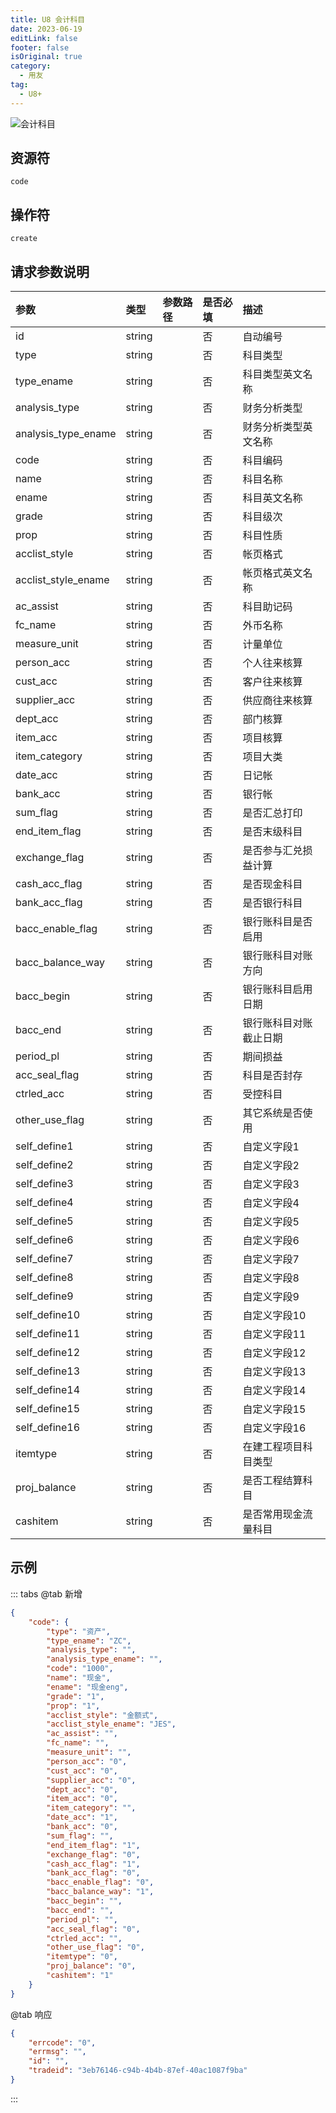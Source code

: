 ```yaml
---
title: U8 会计科目
date: 2023-06-19
editLink: false
footer: false
isOriginal: true
category:
  - 用友
tag:
  - U8+
---
```


![会计科目](https://nas.ilyl.life:8092/yonyou/u8/as/code.gif)

## 资源符

`code`
  
## 操作符

`create`

## 请求参数说明

|参数|类型|参数路径|是否必填|描述|
|:-|:-|:-|:-|:-|
|id|string||否|自动编号|
|type|string||否|科目类型|
|type_ename|string||否|科目类型英文名称|
|analysis_type|string||否|财务分析类型|
|analysis_type_ename|string||否|财务分析类型英文名称|
|code|string||否|科目编码|
|name|string||否|科目名称|
|ename|string||否|科目英文名称|
|grade|string||否|科目级次|
|prop|string||否|科目性质|
|acclist_style|string||否|帐页格式|
|acclist_style_ename|string||否|帐页格式英文名称|
|ac_assist|string||否|科目助记码|
|fc_name|string||否|外币名称|
|measure_unit|string||否|计量单位|
|person_acc|string||否|个人往来核算|
|cust_acc|string||否|客户往来核算|
|supplier_acc|string||否|供应商往来核算|
|dept_acc|string||否|部门核算|
|item_acc|string||否|项目核算|
|item_category|string||否|项目大类|
|date_acc|string||否|日记帐|
|bank_acc|string||否|银行帐|
|sum_flag|string||否|是否汇总打印|
|end_item_flag|string||否|是否末级科目|
|exchange_flag|string||否|是否参与汇兑损益计算|
|cash_acc_flag|string||否|是否现金科目|
|bank_acc_flag|string||否|是否银行科目|
|bacc_enable_flag|string||否|银行账科目是否启用|
|bacc_balance_way|string||否|银行账科目对账方向|
|bacc_begin|string||否|银行账科目启用日期|
|bacc_end|string||否|银行账科目对账截止日期|
|period_pl|string||否|期间损益|
|acc_seal_flag|string||否|科目是否封存|
|ctrled_acc|string||否|受控科目|
|other_use_flag|string||否|其它系统是否使用|
|self_define1|string||否|自定义字段1|
|self_define2|string||否|自定义字段2|
|self_define3|string||否|自定义字段3|
|self_define4|string||否|自定义字段4|
|self_define5|string||否|自定义字段5|
|self_define6|string||否|自定义字段6|
|self_define7|string||否|自定义字段7|
|self_define8|string||否|自定义字段8|
|self_define9|string||否|自定义字段9|
|self_define10|string||否|自定义字段10|
|self_define11|string||否|自定义字段11|
|self_define12|string||否|自定义字段12|
|self_define13|string||否|自定义字段13|
|self_define14|string||否|自定义字段14|
|self_define15|string||否|自定义字段15|
|self_define16|string||否|自定义字段16|
|itemtype|string||否|在建工程项目科目类型|
|proj_balance|string||否|是否工程结算科目|
|cashitem|string||否|是否常用现金流量科目|

## 示例

::: tabs
@tab 新增

```json
{
    "code": {
        "type": "资产",
        "type_ename": "ZC",
        "analysis_type": "",
        "analysis_type_ename": "",
        "code": "1000",
        "name": "现金",
        "ename": "现金eng",
        "grade": "1",
        "prop": "1",
        "acclist_style": "金额式",
        "acclist_style_ename": "JES",
        "ac_assist": "",
        "fc_name": "",
        "measure_unit": "",
        "person_acc": "0",
        "cust_acc": "0",
        "supplier_acc": "0",
        "dept_acc": "0",
        "item_acc": "0",
        "item_category": "",
        "date_acc": "1",
        "bank_acc": "0",
        "sum_flag": "",
        "end_item_flag": "1",
        "exchange_flag": "0",
        "cash_acc_flag": "1",
        "bank_acc_flag": "0",
        "bacc_enable_flag": "0",
        "bacc_balance_way": "1",
        "bacc_begin": "",
        "bacc_end": "",
        "period_pl": "",
        "acc_seal_flag": "0",
        "ctrled_acc": "",
        "other_use_flag": "0",
        "itemtype": "0",
        "proj_balance": "0",
        "cashitem": "1"
    }
}
```

@tab 响应

```json
{
    "errcode": "0",
    "errmsg": "",
    "id": "",
    "tradeid": "3eb76146-c94b-4b4b-87ef-40ac1087f9ba"
}
```

:::

